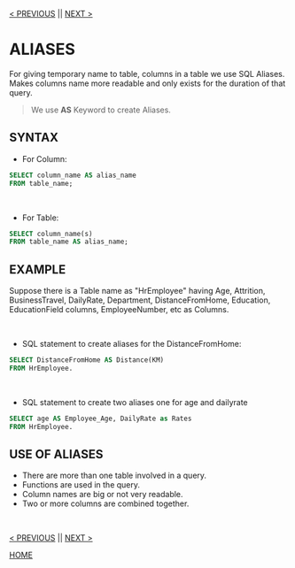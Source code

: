 [< PREVIOUS](between.md) || [NEXT >](joins.md)

# ALIASES

For giving temporary name to table, columns in a table we use SQL Aliases. Makes columns name more readable and only exists for the duration of that query.

> We use **AS** Keyword to create Aliases.

## SYNTAX

+ For Column:
```sql
SELECT column_name AS alias_name
FROM table_name;
```

<br />

+ For Table:
```sql
SELECT column_name(s)
FROM table_name AS alias_name;
```

## EXAMPLE

Suppose there is a Table name as "HrEmployee" having Age, Attrition, BusinessTravel, DailyRate, Department, DistanceFromHome,
Education, EducationField columns, EmployeeNumber, etc as Columns.

<br />

+ SQL statement to create aliases for the DistanceFromHome:
```sql
SELECT DistanceFromHome AS Distance(KM)
FROM HrEmployee.
```

<br />

+ SQL statement to create two aliases one for age and dailyrate
```sql
SELECT age AS Employee_Age, DailyRate as Rates
FROM HrEmployee.
```

## USE OF ALIASES

+ There are more than one table involved in a query.
+ Functions are used in the query.
+ Column names are big or not very readable.
+ Two or more columns are combined together.

<br />

[< PREVIOUS](between.md) || [NEXT >](joins.md)

[HOME](README.md)
